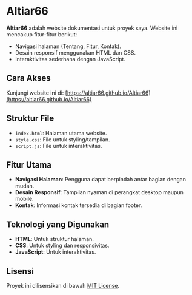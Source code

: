 # Altiar66

**Altiar66** adalah website dokumentasi untuk proyek saya. Website ini mencakup fitur-fitur berikut:
- Navigasi halaman (Tentang, Fitur, Kontak).
- Desain responsif menggunakan HTML dan CSS.
- Interaktivitas sederhana dengan JavaScript.

## Cara Akses
Kunjungi website ini di: [https://altiar66.github.io/Altiar66](https://altiar66.github.io/Altiar66)

## Struktur File
- `index.html`: Halaman utama website.
- `style.css`: File untuk styling/tampilan.
- `script.js`: File untuk interaktivitas.

## Fitur Utama
- **Navigasi Halaman**: Pengguna dapat berpindah antar bagian dengan mudah.
- **Desain Responsif**: Tampilan nyaman di perangkat desktop maupun mobile.
- **Kontak**: Informasi kontak tersedia di bagian footer.

## Teknologi yang Digunakan
- **HTML**: Untuk struktur halaman.
- **CSS**: Untuk styling dan responsivitas.
- **JavaScript**: Untuk interaktivitas.

## Lisensi
Proyek ini dilisensikan di bawah [MIT License](https://opensource.org/licenses/MIT).

